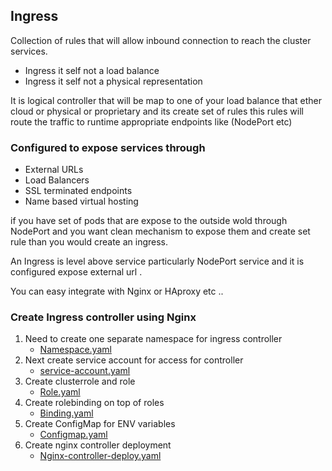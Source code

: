 ## Ingress

Collection of rules that will allow inbound connection 
to reach the cluster services.

* Ingress it self  not a load balance 
* Ingress it self not a physical representation 

It is logical controller that will be map to one of your load balance that ether 
cloud or physical or proprietary and its create set of rules this rules will route the traffic to runtime appropriate endpoints like (NodePort etc)  

### Configured to expose services through
* External URLs
* Load Balancers
* SSL terminated endpoints
* Name based virtual hosting

if you have set of pods that are expose to the outside wold through NodePort and you want clean mechanism to expose them and create set rule than you would create an ingress.

An Ingress is level above service particularly NodePort service and it is configured expose external url .

You can easy integrate with Nginx or HAproxy etc .. 

### Create Ingress controller using Nginx

1) Need to create one separate  namespace for ingress controller
    * [Namespace.yaml](https://github.com/narendrakoganti7/kubernetes/blob/master/Network-kube/Ingress/Ingress-Namespace.yaml) 
2) Next create service account for access for controller 
    * [service-account.yaml](https://github.com/narendrakoganti7/kubernetes/blob/master/Network-kube/Ingress/Ingress-service.yaml)
3) Create clusterrole and role 
    * [Role.yaml](https://github.com/narendrakoganti7/kubernetes/blob/master/Network-kube/Ingress/Ingress-Role.yaml)
4) Create rolebinding on top of roles
    * [Binding.yaml](https://github.com/narendrakoganti7/kubernetes/blob/master/Network-kube/Ingress/Ingress-Binding.yaml)
5) Create ConfigMap for ENV variables 
    * [Configmap.yaml](https://github.com/narendrakoganti7/kubernetes/blob/master/Network-kube/Ingress/Ingress-Configmap.yaml)
6) Create nginx controller deployment
    * [Nginx-controller-deploy.yaml](https://github.com/narendrakoganti7/kubernetes/blob/master/Network-kube/Ingress/Ingress-build.yaml)